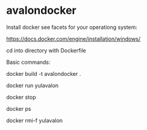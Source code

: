 # avalondocker

Install docker see facets for your operationg system:

https://docs.docker.com/engine/installation/windows/

cd into directory with Dockerfile

Basic commands:

docker build -t avalondocker .

docker run yulavalon

docker stop

docker ps

docker rmi-f yulavalon
